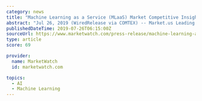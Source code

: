 ```yaml
---
category: news
title: "Machine Learning as a Service (MLaaS) Market Competitive Insights Of Top Players || Microsoft Corporation, IBM Corporation and Google"
abstract: "Jul 26, 2019 (WiredRelease via COMTEX) -- Market.us Leading Research Firm has added the latest report on “Global Machine Learning as a Service (MLaaS) Market” divides the market industry according to the well-established players in the market ..."
publishedDateTime: 2019-07-26T06:15:00Z
sourceUrl: https://www.marketwatch.com/press-release/machine-learning-as-a-service-mlaas-market-competitive-insights-of-top-players-microsoft-corporation-ibm-corporation-and-google-2019-07-26
type: article
score: 69

provider:
  name: MarketWatch
  id: marketwatch.com

topics:
  - AI
  - Machine Learning
---
```

